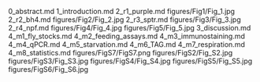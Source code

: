 0_abstract.md
1_introduction.md
2_r1_purple.md
figures/Fig1/Fig_1.jpg
2_r2_bh4.md
figures/Fig2/Fig_2.jpg
2_r3_sptr.md
figures/Fig3/Fig_3.jpg
2_r4_npf.md
figures/Fig4/Fig_4.jpg
figures/Fig5/Fig_5.jpg
3_discussion.md
4_m1_fly_stocks.md
4_m2_feeding_assays.md
4_m3_immunostaining.md
4_m4_qPCR.md
4_m5_starvation.md
4_m6_TAG.md
4_m7_respiration.md
4_m8_statistics.md
figures/FigS7/FigS7.png
figures/FigS2/Fig_S2.jpg
figures/FigS3/Fig_S3.jpg
figures/FigS4/Fig_S4.jpg
figures/FigS5/Fig_S5.jpg
figures/FigS6/Fig_S6.jpg